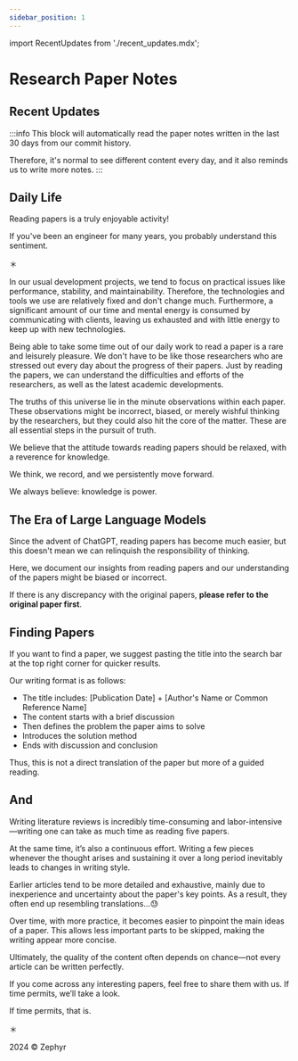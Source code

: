 ```yaml
---
sidebar_position: 1
---
```


import RecentUpdates from './recent_updates.mdx';

# Research Paper Notes

## Recent Updates

<RecentUpdates />

:::info
This block will automatically read the paper notes written in the last 30 days from our commit history.

Therefore, it's normal to see different content every day, and it also reminds us to write more notes.
:::

## Daily Life

Reading papers is a truly enjoyable activity!

If you've been an engineer for many years, you probably understand this sentiment.

＊

In our usual development projects, we tend to focus on practical issues like performance, stability, and maintainability. Therefore, the technologies and tools we use are relatively fixed and don't change much. Furthermore, a significant amount of our time and mental energy is consumed by communicating with clients, leaving us exhausted and with little energy to keep up with new technologies.

Being able to take some time out of our daily work to read a paper is a rare and leisurely pleasure. We don't have to be like those researchers who are stressed out every day about the progress of their papers. Just by reading the papers, we can understand the difficulties and efforts of the researchers, as well as the latest academic developments.

The truths of this universe lie in the minute observations within each paper. These observations might be incorrect, biased, or merely wishful thinking by the researchers, but they could also hit the core of the matter. These are all essential steps in the pursuit of truth.

We believe that the attitude towards reading papers should be relaxed, with a reverence for knowledge.

We think, we record, and we persistently move forward.

We always believe: knowledge is power.

## The Era of Large Language Models

Since the advent of ChatGPT, reading papers has become much easier, but this doesn't mean we can relinquish the responsibility of thinking.

Here, we document our insights from reading papers and our understanding of the papers might be biased or incorrect.

If there is any discrepancy with the original papers, **please refer to the original paper first**.

## Finding Papers

If you want to find a paper, we suggest pasting the title into the search bar at the top right corner for quicker results.

Our writing format is as follows:

- The title includes: [Publication Date] + [Author's Name or Common Reference Name]
- The content starts with a brief discussion
- Then defines the problem the paper aims to solve
- Introduces the solution method
- Ends with discussion and conclusion

Thus, this is not a direct translation of the paper but more of a guided reading.

## And

Writing literature reviews is incredibly time-consuming and labor-intensive—writing one can take as much time as reading five papers.

At the same time, it’s also a continuous effort. Writing a few pieces whenever the thought arises and sustaining it over a long period inevitably leads to changes in writing style.

Earlier articles tend to be more detailed and exhaustive, mainly due to inexperience and uncertainty about the paper's key points. As a result, they often end up resembling translations...😓

Over time, with more practice, it becomes easier to pinpoint the main ideas of a paper. This allows less important parts to be skipped, making the writing appear more concise.

Ultimately, the quality of the content often depends on chance—not every article can be written perfectly.

If you come across any interesting papers, feel free to share them with us. If time permits, we’ll take a look.

If time permits, that is.

＊

2024 © Zephyr
